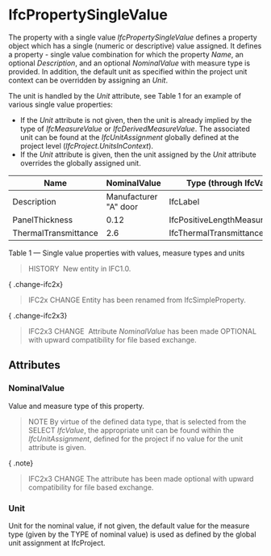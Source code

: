 # IfcPropertySingleValue

The property with a single value _IfcPropertySingleValue_ defines a property object which has a single (numeric or descriptive) value assigned. It defines a property - single value combination for which the property _Name_, an optional _Description_, and an optional _NominalValue_ with measure type is provided. In addition, the default unit as specified within the project unit context can be overridden by assigning an _Unit_.<!-- end of definition -->

The unit is handled by the _Unit_ attribute, see Table 1 for an example of various single value properties:

* If the _Unit_ attribute is not given, then the unit is already implied by the type of _IfcMeasureValue_ or _IfcDerivedMeasureValue_. The associated unit can be found at the _IfcUnitAssignment_ globally defined at the project level (_IfcProject.UnitsInContext_).
* If the _Unit_ attribute is given, then the unit assigned by the _Unit_ attribute overrides the globally assigned unit.


|Name|NominalValue|Type (through IfcValue)|Unit|
|--- |--- |--- |--- |
|Description|Manufacturer "A" door|IfcLabel|-|
|PanelThickness|0.12|IfcPositiveLengthMeasure|-|
|ThermalTransmittance|2.6|IfcThermalTransmittanceMeasure|W/(m2K)|

Table 1 — Single value properties with values, measure types and units

> HISTORY  New entity in IFC1.0.

{ .change-ifc2x}
> IFC2x CHANGE  Entity has been renamed from IfcSimpleProperty.

{ .change-ifc2x3}
> IFC2x3 CHANGE  Attribute _NominalValue_ has been made OPTIONAL with upward compatibility for file based exchange.

## Attributes

### NominalValue
Value and measure type of this property.
> NOTE  By virtue of the defined data type, that is selected from the SELECT _IfcValue_, the appropriate unit can be found within the _IfcUnitAssignment_, defined for the project if no value for the unit attribute is given.

{ .note}
> IFC2x3 CHANGE  The attribute has been made optional with upward compatibility for file based exchange.

### Unit
Unit for the nominal value, if not given, the default value for the measure type (given by the TYPE of nominal value) is used as defined by the global unit assignment at IfcProject.
